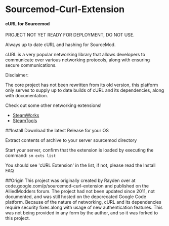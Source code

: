 # Sourcemod-Curl-Extension
#### cURL for Sourcemod
PROJECT NOT YET READY FOR DEPLOYMENT, DO NOT USE.

Always up to date cURL and hashing for SourceMod.

cURL is a very popular networking library that allows developers to communicate over various networking protocols, along with
ensuring secure communications.

Disclaimer:

The core project has not been rewritten from its old version, this platform only serves to supply up to date builds of cURL and its dependencies,
along with documentation.

Check out some other networking extensions!
* [SteamWorks](https://forums.alliedmods.net/showthread.php?t=229556)
* [SteamTools](https://forums.alliedmods.net/showthread.php?t=170630)

##Install
Download the latest Release for your OS

Extract contents of archive to your server sourcemod directory

Start your server, confirm that the extension is loaded by executing the command:
```sm exts list```

You should see 'cURL Extension' in the list, if not, please read the Install FAQ



##Origin
This project was originally created by Rayden over at code.google.com/p/sourcemod-curl-extension and published on the AlliedModders
forum. The project had not been updated since 2011, not documented, and was still hosted on the depcrecated Google Code platform.
Because of the nature of networking, cURL and its dependencies require security fixes along with usage of new authentication features.
This was not being provided in any form by the author, and so it was forked to this project.
